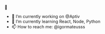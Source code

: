 👋

- 🔭 I’m currently working on @Aptiv
- 🌱 I’m currently learning React, Node, Python
- 📫 How to reach me: @igormateusss
